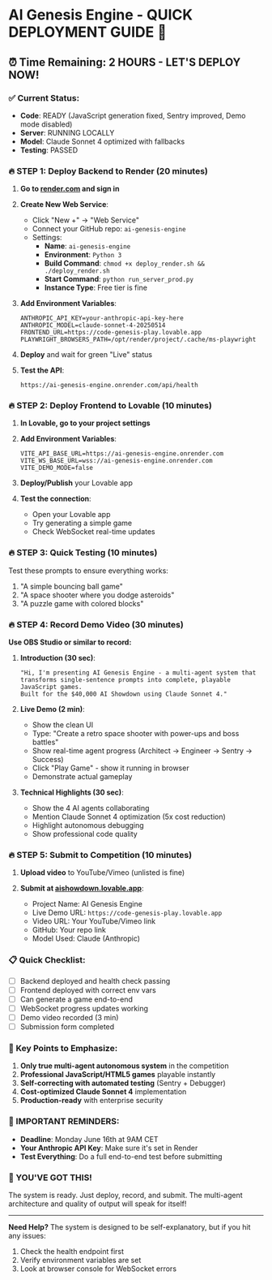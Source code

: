 # AI Genesis Engine - QUICK DEPLOYMENT GUIDE 🚀

## ⏰ Time Remaining: 2 HOURS - LET'S DEPLOY NOW!

### ✅ Current Status:
- **Code**: READY (JavaScript generation fixed, Sentry improved, Demo mode disabled)
- **Server**: RUNNING LOCALLY 
- **Model**: Claude Sonnet 4 optimized with fallbacks
- **Testing**: PASSED

### 🔥 STEP 1: Deploy Backend to Render (20 minutes)

1. **Go to [render.com](https://render.com) and sign in**

2. **Create New Web Service**:
   - Click "New +" → "Web Service"
   - Connect your GitHub repo: `ai-genesis-engine`
   - Settings:
     - **Name**: `ai-genesis-engine`
     - **Environment**: `Python 3`
     - **Build Command**: `chmod +x deploy_render.sh && ./deploy_render.sh`
     - **Start Command**: `python run_server_prod.py`
     - **Instance Type**: Free tier is fine

3. **Add Environment Variables**:
   ```
   ANTHROPIC_API_KEY=your-anthropic-api-key-here
   ANTHROPIC_MODEL=claude-sonnet-4-20250514
   FRONTEND_URL=https://code-genesis-play.lovable.app
   PLAYWRIGHT_BROWSERS_PATH=/opt/render/project/.cache/ms-playwright
   ```

4. **Deploy** and wait for green "Live" status

5. **Test the API**:
   ```
   https://ai-genesis-engine.onrender.com/api/health
   ```

### 🔥 STEP 2: Deploy Frontend to Lovable (10 minutes)

1. **In Lovable, go to your project settings**

2. **Add Environment Variables**:
   ```
   VITE_API_BASE_URL=https://ai-genesis-engine.onrender.com
   VITE_WS_BASE_URL=wss://ai-genesis-engine.onrender.com
   VITE_DEMO_MODE=false
   ```

3. **Deploy/Publish** your Lovable app

4. **Test the connection**:
   - Open your Lovable app
   - Try generating a simple game
   - Check WebSocket real-time updates

### 🔥 STEP 3: Quick Testing (10 minutes)

Test these prompts to ensure everything works:
1. "A simple bouncing ball game"
2. "A space shooter where you dodge asteroids"
3. "A puzzle game with colored blocks"

### 🔥 STEP 4: Record Demo Video (30 minutes)

**Use OBS Studio or similar to record:**

1. **Introduction (30 sec)**:
   ```
   "Hi, I'm presenting AI Genesis Engine - a multi-agent system that 
   transforms single-sentence prompts into complete, playable JavaScript games.
   Built for the $40,000 AI Showdown using Claude Sonnet 4."
   ```

2. **Live Demo (2 min)**:
   - Show the clean UI
   - Type: "Create a retro space shooter with power-ups and boss battles"
   - Show real-time agent progress (Architect → Engineer → Sentry → Success)
   - Click "Play Game" - show it running in browser
   - Demonstrate actual gameplay

3. **Technical Highlights (30 sec)**:
   - Show the 4 AI agents collaborating
   - Mention Claude Sonnet 4 optimization (5x cost reduction)
   - Highlight autonomous debugging
   - Show professional code quality

### 🔥 STEP 5: Submit to Competition (10 minutes)

1. **Upload video** to YouTube/Vimeo (unlisted is fine)

2. **Submit at [aishowdown.lovable.app](https://aishowdown.lovable.app)**:
   - Project Name: AI Genesis Engine
   - Live Demo URL: `https://code-genesis-play.lovable.app`
   - Video URL: Your YouTube/Vimeo link
   - GitHub: Your repo link
   - Model Used: Claude (Anthropic)

### 📋 Quick Checklist:
- [ ] Backend deployed and health check passing
- [ ] Frontend deployed with correct env vars
- [ ] Can generate a game end-to-end
- [ ] WebSocket progress updates working
- [ ] Demo video recorded (3 min)
- [ ] Submission form completed

### 🎯 Key Points to Emphasize:
1. **Only true multi-agent autonomous system** in the competition
2. **Professional JavaScript/HTML5 games** playable instantly
3. **Self-correcting with automated testing** (Sentry + Debugger)
4. **Cost-optimized Claude Sonnet 4** implementation
5. **Production-ready** with enterprise security

### 🚨 IMPORTANT REMINDERS:
- **Deadline**: Monday June 16th at 9AM CET
- **Your Anthropic API Key**: Make sure it's set in Render
- **Test Everything**: Do a full end-to-end test before submitting

### 💪 YOU'VE GOT THIS!
The system is ready. Just deploy, record, and submit. The multi-agent architecture and quality of output will speak for itself!

---
**Need Help?** The system is designed to be self-explanatory, but if you hit any issues:
1. Check the health endpoint first
2. Verify environment variables are set
3. Look at browser console for WebSocket errors 